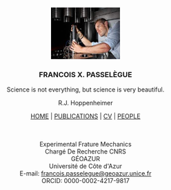 

<!-- PROJECT LOGO -->
<br />
<div align="center">
  <a href="https://github.com/followthehawk/FXPasselegue/edit/main">
    <img src="me.jpeg" alt="Logo" width="160" height="120">
  </a>

  <h3 align="center">FRANCOIS X. PASSELÈGUE</h3>

  <p align="center">
    
Science is not everything, but science is very beautiful.
    <br />
  <p align="center">
      R.J. Hoppenheimer


   <a href="test.html">HOME</a> | <a href="publications.html">PUBLICATIONS</a> | <a href="cv.html">CV</a> | <a href="people.html">PEOPLE</a>
    <br />
    <br />
    <br />

  </p>




Experimental Frature Mechanics
    <br />
Chargé De Recherche CNRS
    <br />
GÉOAZUR
    <br />
Université de Côte d'Azur
    <br />
E-mail: francois.passelegue@geoazur.unice.fr
    <br />
ORCID: 0000-0002-4217-9817

